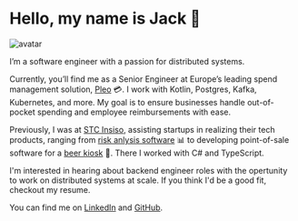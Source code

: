 # Hello, my name is Jack 👋

<img class="avatar" src="https://avatars.githubusercontent.com/u/19427656?v=4" alt="avatar">

I’m a software engineer with a passion for distributed systems.

Currently, you’ll find me as a Senior Engineer at Europe’s leading spend management solution, [Pleo](https://pleo.io) 💳. I work with Kotlin, Postgres, Kafka, Kubernetes, and more. My goal is to ensure businesses handle out-of-pocket spending and employee reimbursements with ease.

Previously, I was at [STC Insiso](https://www.stcinsiso.com/), assisting startups in realizing their tech products, ranging from [risk anlysis software](https://salus-technical.com/software/bowtie-master/) 📊 to developing point-of-sale software for a [beer kiosk](https://www.ebar.co.uk/) 🍺. There I worked with C# and TypeScript.

I'm interested in hearing about backend engineer roles with the opertunity to work on distributed systems at scale. If you think I'd be a good fit, checkout my resume.

You can find me on [LinkedIn](https://www.linkedin.com/in/jicol95/) and [GitHub](https://github.com/jicol95).
